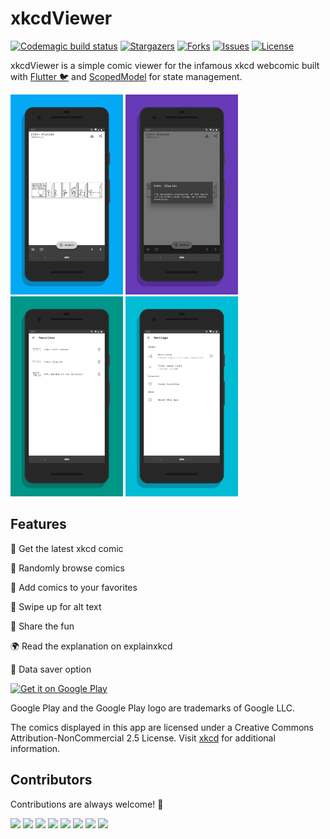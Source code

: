 # xkcdViewer

[![Codemagic build status](https://api.codemagic.io/apps/5c07aa8ab7a79b000dd8ac99/5c07aa8ab7a79b000dd8ac98/status_badge.svg)](https://codemagic.io/apps/5c07aa8ab7a79b000dd8ac99/5c07aa8ab7a79b000dd8ac98/latest_build)
[![Stargazers](https://img.shields.io/github/stars/wakahuula/xkcdViewer.svg?branch=master)](https://github.com/wakahuula/xkcdViewer/stargazers)
[![Forks](https://img.shields.io/github/forks/wakahuula/xkcdViewer.svg?branch=master)](https://github.com/wakahuula/xkcdViewer/network)
[![Issues](https://img.shields.io/github/issues/wakahuula/xkcdViewer.svg?branch=master)](https://github.com/wakahuula/xkcdViewer/issues)
[![License](https://img.shields.io/github/license/wakahuula/xkcdViewer.svg?branch=master)](https://github.com/wakahuula/xkcdViewer/blob/master/LICENSE)

xkcdViewer is a simple comic viewer for the infamous xkcd webcomic built with [Flutter 🐦](https://flutter.io/) and [ScopedModel](https://pub.dartlang.org/packages/scoped_model) for state management.

<img width="180" src="screen1.png"> <img width="180" src="screen2.png"> <img width="180" src="screen3.png"> <img width="180" src="screen4.png">

## Features
👀 Get the latest xkcd comic

📖 Randomly browse comics

🔖 Add comics to your favorites

💬 Swipe up for alt text

📲 Share the fun

🌍 Read the explanation on explainxkcd

📶 Data saver option

<a href='https://play.google.com/store/apps/details?id=de.stoupas.xkcd&pcampaignid=MKT-Other-global-all-co-prtnr-py-PartBadge-Mar2515-1'><img alt='Get it on Google Play' src='https://play.google.com/intl/en_us/badges/images/generic/en_badge_web_generic.png' height=90px/></a>

Google Play and the Google Play logo are trademarks of Google LLC.

The comics displayed in this app are licensed under a Creative Commons Attribution-NonCommercial 2.5 License. Visit [xkcd](https://xkcd.com) for additional information.

## Contributors
Contributions are always welcome! 👏

[![](https://sourcerer.io/fame/wakahuula/wakahuula/xkcdViewer/images/0)](https://sourcerer.io/fame/wakahuula/wakahuula/xkcdViewer/links/0)
[![](https://sourcerer.io/fame/wakahuula/wakahuula/xkcdViewer/images/1)](https://sourcerer.io/fame/wakahuula/wakahuula/xkcdViewer/links/1)
[![](https://sourcerer.io/fame/wakahuula/wakahuula/xkcdViewer/images/2)](https://sourcerer.io/fame/wakahuula/wakahuula/xkcdViewer/links/2)
[![](https://sourcerer.io/fame/wakahuula/wakahuula/xkcdViewer/images/3)](https://sourcerer.io/fame/wakahuula/wakahuula/xkcdViewer/links/3)
[![](https://sourcerer.io/fame/wakahuula/wakahuula/xkcdViewer/images/4)](https://sourcerer.io/fame/wakahuula/wakahuula/xkcdViewer/links/4)
[![](https://sourcerer.io/fame/wakahuula/wakahuula/xkcdViewer/images/5)](https://sourcerer.io/fame/wakahuula/wakahuula/xkcdViewer/links/5)
[![](https://sourcerer.io/fame/wakahuula/wakahuula/xkcdViewer/images/6)](https://sourcerer.io/fame/wakahuula/wakahuula/xkcdViewer/links/6)
[![](https://sourcerer.io/fame/wakahuula/wakahuula/xkcdViewer/images/7)](https://sourcerer.io/fame/wakahuula/wakahuula/xkcdViewer/links/7)
